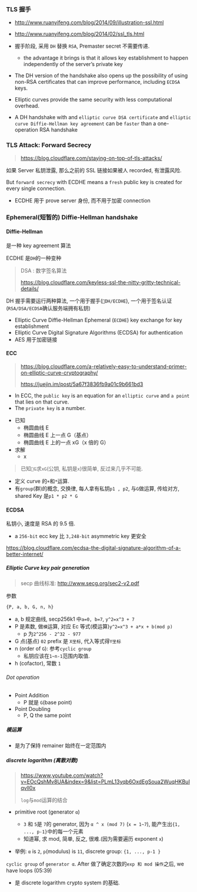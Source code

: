 ### TLS 握手

- http://www.ruanyifeng.com/blog/2014/09/illustration-ssl.html
- http://www.ruanyifeng.com/blog/2014/02/ssl_tls.html

- 握手阶段, 采用 `DH` 替换 `RSA`, Premaster secret 不需要传递.

  - the advantage it brings is that it allows key establishment to happen independently of the server’s private key

- The DH version of the handshake also opens up the possibility of using non-RSA certificates that can improve performance, including `ECDSA` keys.
- Elliptic curves provide the same security with less computational overhead.
- A DH handshake with and `elliptic curve DSA certificate` and `elliptic curve Diffie-Hellman key agreement` can be `faster` than a one-operation RSA handshake

### TLS Attack: Forward Secrecy

> https://blog.cloudflare.com/staying-on-top-of-tls-attacks/

如果 Server 私钥泄露, 那么之前的 SSL 链接如果被人 recorded, 有泄露风险.

But `forward secrecy` with ECDHE means a `fresh` public key is created for every single connection.

- ECDHE 用于 prove server 身份, 而不用于加密 connection

### Ephemeral(短暂的) Diffie-Hellman handshake

#### Diffie-Hellman

是一种 key agreement 算法

ECDHE 是`DH`的一种变种

> DSA : 数字签名算法
>
> https://blog.cloudflare.com/keyless-ssl-the-nitty-gritty-technical-details/

DH 握手需要运行两种算法, 一个用于握手(`DH/ECDHE`), 一个用于签名认证(`RSA/DSA/ECDSA`确认服务端拥有私钥)

- Elliptic Curve Diffie-Hellman Ephemeral (`ECDHE`) key exchange for key establishment
- Elliptic Curve Digital Signature Algorithms (ECDSA) for authentication
- AES 用于加密链接

#### ECC

> https://blog.cloudflare.com/a-relatively-easy-to-understand-primer-on-elliptic-curve-cryptography/
>
> https://juejin.im/post/5a67f3836fb9a01c9b661bd3

- In ECC, the `public key` is an equation for an `elliptic curve` and `a point` that lies on that curve.
- The `private key` is a number.

* 已知
  - 椭圆曲线 E
  - 椭圆曲线 E 上一点 G（基点）
  - 椭圆曲线 E 上的一点 xG（x 倍的 G）
* 求解
  - x

> 已知`G`求`xG`(公钥, 私钥是`x`)很简单, 反过来几乎不可能.

- 定义 curve 的`+`和`*`运算.
- 有`group`(群)的概念, 交换律, 每人拿有私钥`p1 , p2`, 与`G`做运算, 传给对方, shared Key 是`p1 * p2 * G`

#### ECDSA

私钥小, 速度是 RSA 的 9.5 倍.

- a `256-bit` ecc key 比 `3,248-bit` asymmetric key 更安全

https://blog.cloudflare.com/ecdsa-the-digital-signature-algorithm-of-a-better-internet/

##### Elliptic Curve key pair generation

> secp 曲线标准: http://www.secg.org/sec2-v2.pdf

参数

```sh
{P, a, b, G, n, h}
```

- a, b 规定曲线, secp256k1 中`a=0, b=7`, `y^2=x^3 + 7`
- P 是素数, 做`模`运算, 对应 Ec 等式(模运算)`y^2=x^3 + a*x + b(mod p)`
  - p 为`2^256 - 2^32 - 977`
- G 点(基点) `02` prefix 是 `X坐标`, 代入等式得`Y坐标`
- n (order of `G`): 参考`cyclic group`
  - 私钥应该在`1~n-1`范围内取值.
- h (cofactor), 常数 `1`

###### Dot operation

- Point Addition
  - P 就是 `G`(base point)
- Point Doubling
  - P, Q the same point

##### 模运算

- 是为了保持 remainer 始终在一定范围内

##### discrete logarithm (离散对数)

> https://www.youtube.com/watch?v=EOcQshMv8UA&index=9&list=PLmL13yqb6OxdEgSoua2WuqHKBuIqvll0x
>
> `log`与`mod`运算的结合

- primitive root (generator `α`)

  - `3` 和 `5`是 `7`的 generator, 因为 `α ^ x (mod 7)` (`x = 1~7`), 能产生出`{1, ..., p-1}`中的每一个元素
  - 知道幂, 求 mod, 简单, 反之, 很难.(因为需要遍历 exponent `x`)

- 举例: `α` is `2`, `p`(modulus) is `11`, discrete group: `{1, ..., p-1 }`

`cyclic group` of `generator α`. After 做了确定次数的`exp 和 mod 操作`之后, we have loops (05:39)

- 是 discrete logarithm crypto system 的基础.
